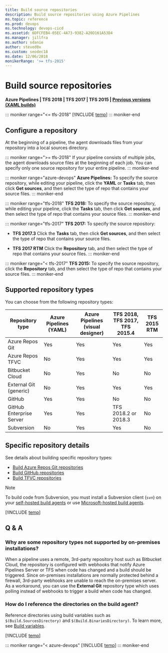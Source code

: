 ```yaml
---
title: Build source repositories
description: Build source repositories using Azure Pipelines
ms.topic: reference
ms.prod: devops
ms.technology: devops-cicd
ms.assetid: 6DFCFEB4-05EC-4A73-9382-A20D161A53D4
ms.manager: jillfra
ms.author: sdanie
author: steved0x
ms.custom: seodec18
ms.date: 12/06/2018
monikerRange: '>= tfs-2015'
---
```


# Build source repositories

**Azure Pipelines | TFS 2018 | TFS 2017 | TFS 2015 | [Previous versions (XAML builds)](https://msdn.microsoft.com/library/hh190721%28v=vs.120%29.aspx)**

::: moniker range="<= tfs-2018"
[!INCLUDE [temp](../_shared/concept-rename-note.md)]
::: moniker-end

## Configure a repository

At the beginning of a pipeline, the agent downloads files from your repository into a local sources directory.

::: moniker range=">= tfs-2018"
If your pipeline consists of multiple jobs, the agent downloads source files at the beginning of each job. You can specify only one source repository for your entire pipeline.
::: moniker-end

::: moniker range="azure-devops"
**Azure Pipelines:** To specify the source repository, while editing your pipeline, click the **YAML** or **Tasks** tab, then click **Get sources**, and then select the type of repo that contains your source files.
::: moniker-end

::: moniker range="tfs-2018"
**TFS 2018:** To specify the source repository, while editing your pipeline, click the **Tasks** tab, then click **Get sources**, and then select the type of repo that contains your source files.
::: moniker-end

::: moniker range="tfs-2017"
**TFS 2017:** To specify the source repository:

* **TFS 2017.3** Click the **Tasks** tab, then click **Get sources**, and then select the type of repo that contains your source files.

* **TFS 2017 RTM** Click the **Repository** tab, and then select the type of repo that contains your source files.
::: moniker-end

::: moniker range="< tfs-2017"
**TFS 2015:** To specify the source repository, click the **Repository** tab, and then select the type of repo that contains your source files.
::: moniker-end

## Supported repository types

You can choose from the following repository types:

| Repository type | Azure Pipelines (YAML) | Azure Pipelines (visual designer) | TFS 2018, TFS 2017, TFS 2015.4 | TFS 2015 RTM |
|-|-|-|-|-|
| Azure Repos Git           |Yes|Yes|Yes|Yes|
| Azure Repos TFVC          |No|Yes|Yes|Yes|
| Bitbucket Cloud           |No|Yes|No|No|
| External Git (generic)    |No|Yes|Yes|Yes|
| GitHub                    |Yes|Yes|No|No|
| GitHub Enterprise Server  |Yes|Yes|TFS 2018.2 or 2018.3|No|
| Subversion                |No|Yes|Yes|No|

## Specific repository details

See details about building specific repository types:

- [Build Azure Repos Git repositories](azure-repos-git.md)
- [Build GitHub repositories](github.md)
- [Build TFVC repositories](tfvc.md)

> [!NOTE]
> To build code from Subversion, you must install a Subversion client (`svn`) on your [self-hosted build agents](../agents/agents.md#install) or use [Microsoft-hosted build agents](../agents/hosted.md).

[!INCLUDE [temp](_shared/pipeline-options-for-git.md)]

## Q & A

<!-- BEGINSECTION class="md-qanda" -->

### Why are some repository types not supported by on-premises installations?

When a pipeline uses a remote, 3rd-party repository host such as Bitbucket Cloud, the repository is configured with webhooks that notify Azure Pipelines Server or TFS when code has changed and a build should be triggered. Since on-premises installations are normally protected behind a firewall, 3rd-party webhooks are unable to reach the on-premises server. As a workaround, you can use the **External Git** repository type which uses polling instead of webhooks to trigger a build when code has changed.

### How do I reference the directories on the build agent?

Reference directories using build variables such as `$(Build.SourcesDirectory)` and `$(Build.BinariesDirectory)`. To learn more, see [Build variables](../build/variables.md).

[!INCLUDE [temp](../_shared/qa-agents.md)]

::: moniker range="< azure-devops"
[!INCLUDE [temp](../_shared/qa-versions.md)]
::: moniker-end

<!-- ENDSECTION -->
